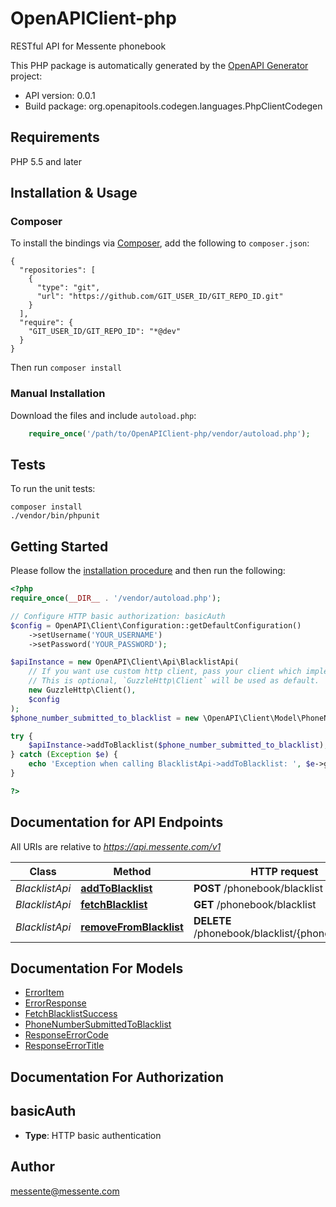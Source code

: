 # OpenAPIClient-php
RESTful API for Messente phonebook

This PHP package is automatically generated by the [OpenAPI Generator](https://openapi-generator.tech) project:

- API version: 0.0.1
- Build package: org.openapitools.codegen.languages.PhpClientCodegen

## Requirements

PHP 5.5 and later

## Installation & Usage
### Composer

To install the bindings via [Composer](http://getcomposer.org/), add the following to `composer.json`:

```
{
  "repositories": [
    {
      "type": "git",
      "url": "https://github.com/GIT_USER_ID/GIT_REPO_ID.git"
    }
  ],
  "require": {
    "GIT_USER_ID/GIT_REPO_ID": "*@dev"
  }
}
```

Then run `composer install`

### Manual Installation

Download the files and include `autoload.php`:

```php
    require_once('/path/to/OpenAPIClient-php/vendor/autoload.php');
```

## Tests

To run the unit tests:

```
composer install
./vendor/bin/phpunit
```

## Getting Started

Please follow the [installation procedure](#installation--usage) and then run the following:

```php
<?php
require_once(__DIR__ . '/vendor/autoload.php');

// Configure HTTP basic authorization: basicAuth
$config = OpenAPI\Client\Configuration::getDefaultConfiguration()
    ->setUsername('YOUR_USERNAME')
    ->setPassword('YOUR_PASSWORD');

$apiInstance = new OpenAPI\Client\Api\BlacklistApi(
    // If you want use custom http client, pass your client which implements `GuzzleHttp\ClientInterface`.
    // This is optional, `GuzzleHttp\Client` will be used as default.
    new GuzzleHttp\Client(),
    $config
);
$phone_number_submitted_to_blacklist = new \OpenAPI\Client\Model\PhoneNumberSubmittedToBlacklist(); // \OpenAPI\Client\Model\PhoneNumberSubmittedToBlacklist | 

try {
    $apiInstance->addToBlacklist($phone_number_submitted_to_blacklist);
} catch (Exception $e) {
    echo 'Exception when calling BlacklistApi->addToBlacklist: ', $e->getMessage(), PHP_EOL;
}

?>
```

## Documentation for API Endpoints

All URIs are relative to *https://api.messente.com/v1*

Class | Method | HTTP request | Description
------------ | ------------- | ------------- | -------------
*BlacklistApi* | [**addToBlacklist**](docs/Api/BlacklistApi.md#addtoblacklist) | **POST** /phonebook/blacklist | 
*BlacklistApi* | [**fetchBlacklist**](docs/Api/BlacklistApi.md#fetchblacklist) | **GET** /phonebook/blacklist | 
*BlacklistApi* | [**removeFromBlacklist**](docs/Api/BlacklistApi.md#removefromblacklist) | **DELETE** /phonebook/blacklist/{phone_number} | 


## Documentation For Models

 - [ErrorItem](docs/Model/ErrorItem.md)
 - [ErrorResponse](docs/Model/ErrorResponse.md)
 - [FetchBlacklistSuccess](docs/Model/FetchBlacklistSuccess.md)
 - [PhoneNumberSubmittedToBlacklist](docs/Model/PhoneNumberSubmittedToBlacklist.md)
 - [ResponseErrorCode](docs/Model/ResponseErrorCode.md)
 - [ResponseErrorTitle](docs/Model/ResponseErrorTitle.md)


## Documentation For Authorization


## basicAuth

- **Type**: HTTP basic authentication


## Author

messente@messente.com


